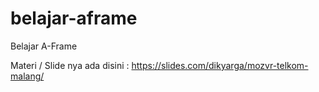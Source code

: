 # belajar-aframe
Belajar A-Frame

Materi / Slide nya ada disini : https://slides.com/dikyarga/mozvr-telkom-malang/
